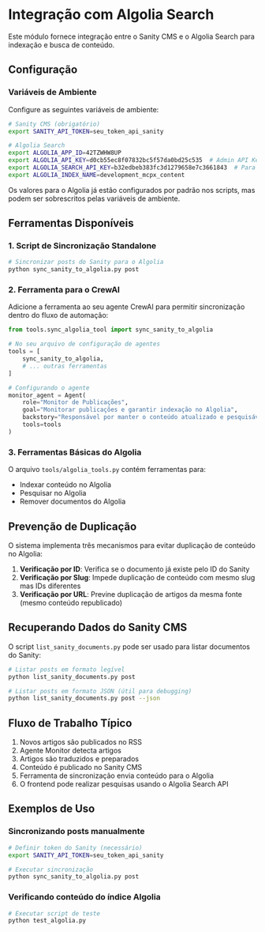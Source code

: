 # Integração com Algolia Search

Este módulo fornece integração entre o Sanity CMS e o Algolia Search para indexação e busca de conteúdo.

## Configuração

### Variáveis de Ambiente

Configure as seguintes variáveis de ambiente:

```bash
# Sanity CMS (obrigatório)
export SANITY_API_TOKEN=seu_token_api_sanity

# Algolia Search
export ALGOLIA_APP_ID=42TZWHW8UP
export ALGOLIA_API_KEY=d0cb55ec8f07832bc5f57da0bd25c535  # Admin API Key para indexação
export ALGOLIA_SEARCH_API_KEY=b32edbeb383fc3d1279658e7c3661843  # Para consultas de pesquisa (frontend)
export ALGOLIA_INDEX_NAME=development_mcpx_content
```

Os valores para o Algolia já estão configurados por padrão nos scripts, mas podem ser sobrescritos pelas variáveis de ambiente.

## Ferramentas Disponíveis

### 1. Script de Sincronização Standalone

```bash
# Sincronizar posts do Sanity para o Algolia
python sync_sanity_to_algolia.py post
```

### 2. Ferramenta para o CrewAI

Adicione a ferramenta ao seu agente CrewAI para permitir sincronização dentro do fluxo de automação:

```python
from tools.sync_algolia_tool import sync_sanity_to_algolia

# No seu arquivo de configuração de agentes
tools = [
    sync_sanity_to_algolia,
    # ... outras ferramentas
]

# Configurando o agente
monitor_agent = Agent(
    role="Monitor de Publicações",
    goal="Monitorar publicações e garantir indexação no Algolia",
    backstory="Responsável por manter o conteúdo atualizado e pesquisável",
    tools=tools
)
```

### 3. Ferramentas Básicas do Algolia

O arquivo `tools/algolia_tools.py` contém ferramentas para:

- Indexar conteúdo no Algolia
- Pesquisar no Algolia
- Remover documentos do Algolia

## Prevenção de Duplicação

O sistema implementa três mecanismos para evitar duplicação de conteúdo no Algolia:

1. **Verificação por ID**: Verifica se o documento já existe pelo ID do Sanity
2. **Verificação por Slug**: Impede duplicação de conteúdo com mesmo slug mas IDs diferentes
3. **Verificação por URL**: Previne duplicação de artigos da mesma fonte (mesmo conteúdo republicado)

## Recuperando Dados do Sanity CMS

O script `list_sanity_documents.py` pode ser usado para listar documentos do Sanity:

```bash
# Listar posts em formato legível
python list_sanity_documents.py post

# Listar posts em formato JSON (útil para debugging)
python list_sanity_documents.py post --json
```

## Fluxo de Trabalho Típico

1. Novos artigos são publicados no RSS
2. Agente Monitor detecta artigos
3. Artigos são traduzidos e preparados
4. Conteúdo é publicado no Sanity CMS
5. Ferramenta de sincronização envia conteúdo para o Algolia
6. O frontend pode realizar pesquisas usando o Algolia Search API

## Exemplos de Uso

### Sincronizando posts manualmente

```bash
# Definir token do Sanity (necessário)
export SANITY_API_TOKEN=seu_token_api_sanity

# Executar sincronização
python sync_sanity_to_algolia.py post
```

### Verificando conteúdo do índice Algolia

```bash
# Executar script de teste
python test_algolia.py
```